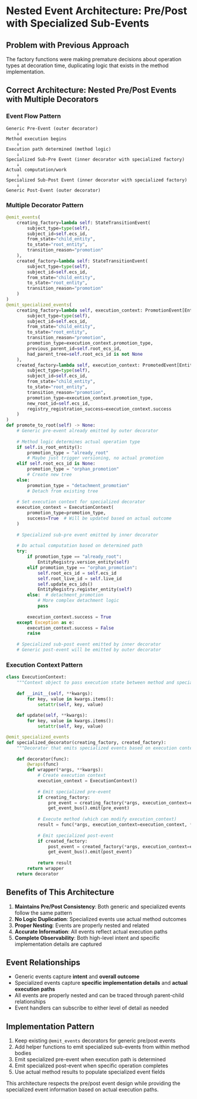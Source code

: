 # Nested Event Architecture: Pre/Post with Specialized Sub-Events

## Problem with Previous Approach

The factory functions were making premature decisions about operation types at decoration time, duplicating logic that exists in the method implementation.

## Correct Architecture: Nested Pre/Post Events with Multiple Decorators

### Event Flow Pattern

```
Generic Pre-Event (outer decorator)
    ↓
Method execution begins
    ↓
Execution path determined (method logic)
    ↓
Specialized Sub-Pre Event (inner decorator with specialized factory)
    ↓
Actual computation/work
    ↓
Specialized Sub-Post Event (inner decorator with specialized factory)
    ↓
Generic Post-Event (outer decorator)
```

### Multiple Decorator Pattern

```python
@emit_events(
    creating_factory=lambda self: StateTransitionEvent(
        subject_type=type(self),
        subject_id=self.ecs_id,
        from_state="child_entity",
        to_state="root_entity",
        transition_reason="promotion"
    ),
    created_factory=lambda self: StateTransitionEvent(
        subject_type=type(self),
        subject_id=self.ecs_id,
        from_state="child_entity",
        to_state="root_entity",
        transition_reason="promotion"
    )
)
@emit_specialized_events(
    creating_factory=lambda self, execution_context: PromotionEvent[Entity](
        subject_type=type(self),
        subject_id=self.ecs_id,
        from_state="child_entity",
        to_state="root_entity",
        transition_reason="promotion",
        promotion_type=execution_context.promotion_type,
        previous_parent_id=self.root_ecs_id,
        had_parent_tree=self.root_ecs_id is not None
    ),
    created_factory=lambda self, execution_context: PromotedEvent[Entity](
        subject_type=type(self),
        subject_id=self.ecs_id,
        from_state="child_entity",
        to_state="root_entity",
        transition_reason="promotion",
        promotion_type=execution_context.promotion_type,
        new_root_id=self.ecs_id,
        registry_registration_success=execution_context.success
    )
)
def promote_to_root(self) -> None:
    # Generic pre-event already emitted by outer decorator
    
    # Method logic determines actual operation type
    if self.is_root_entity():
        promotion_type = "already_root"
        # Maybe just trigger versioning, no actual promotion
    elif self.root_ecs_id is None:
        promotion_type = "orphan_promotion"
        # Create new tree
    else:
        promotion_type = "detachment_promotion"
        # Detach from existing tree
    
    # Set execution context for specialized decorator
    execution_context = ExecutionContext(
        promotion_type=promotion_type,
        success=True  # Will be updated based on actual outcome
    )
    
    # Specialized sub-pre event emitted by inner decorator
    
    # Do actual computation based on determined path
    try:
        if promotion_type == "already_root":
            EntityRegistry.version_entity(self)
        elif promotion_type == "orphan_promotion":
            self.root_ecs_id = self.ecs_id
            self.root_live_id = self.live_id
            self.update_ecs_ids()
            EntityRegistry.register_entity(self)
        else:  # detachment_promotion
            # More complex detachment logic
            pass
        
        execution_context.success = True
    except Exception as e:
        execution_context.success = False
        raise
    
    # Specialized sub-post event emitted by inner decorator
    # Generic post-event will be emitted by outer decorator
```

### Execution Context Pattern

```python
class ExecutionContext:
    """Context object to pass execution state between method and specialized decorators."""
    
    def __init__(self, **kwargs):
        for key, value in kwargs.items():
            setattr(self, key, value)
    
    def update(self, **kwargs):
        for key, value in kwargs.items():
            setattr(self, key, value)

@emit_specialized_events
def specialized_decorator(creating_factory, created_factory):
    """Decorator that emits specialized events based on execution context."""
    
    def decorator(func):
        @wraps(func)
        def wrapper(*args, **kwargs):
            # Create execution context
            execution_context = ExecutionContext()
            
            # Emit specialized pre-event
            if creating_factory:
                pre_event = creating_factory(*args, execution_context=execution_context, **kwargs)
                get_event_bus().emit(pre_event)
            
            # Execute method (which can modify execution_context)
            result = func(*args, execution_context=execution_context, **kwargs)
            
            # Emit specialized post-event
            if created_factory:
                post_event = created_factory(*args, execution_context=execution_context, **kwargs)
                get_event_bus().emit(post_event)
            
            return result
        return wrapper
    return decorator
```

## Benefits of This Architecture

1. **Maintains Pre/Post Consistency**: Both generic and specialized events follow the same pattern
2. **No Logic Duplication**: Specialized events use actual method outcomes
3. **Proper Nesting**: Events are properly nested and related
4. **Accurate Information**: All events reflect actual execution paths
5. **Complete Observability**: Both high-level intent and specific implementation details are captured

## Event Relationships

- Generic events capture **intent** and **overall outcome**
- Specialized events capture **specific implementation details** and **actual execution paths**
- All events are properly nested and can be traced through parent-child relationships
- Event handlers can subscribe to either level of detail as needed

## Implementation Pattern

1. Keep existing `@emit_events` decorators for generic pre/post events
2. Add helper functions to emit specialized sub-events from within method bodies
3. Emit specialized pre-event when execution path is determined
4. Emit specialized post-event when specific operation completes
5. Use actual method results to populate specialized event fields

This architecture respects the pre/post event design while providing the specialized event information based on actual execution paths.